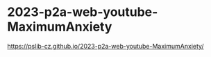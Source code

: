 ﻿# 2023-p2a-web-youtube-MaximumAnxiety
https://pslib-cz.github.io/2023-p2a-web-youtube-MaximumAnxiety/

